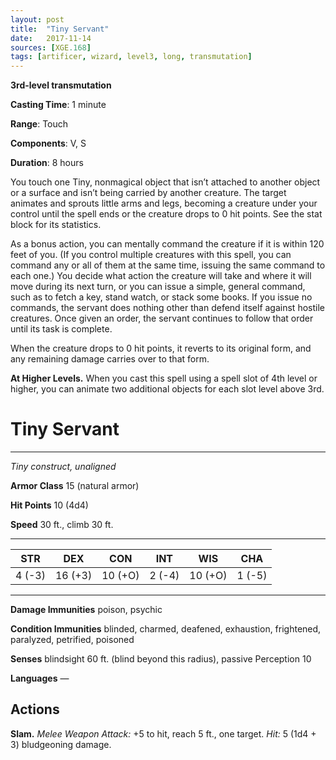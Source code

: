```yaml
---
layout: post
title:  "Tiny Servant"
date:   2017-11-14
sources: [XGE.168]
tags: [artificer, wizard, level3, long, transmutation]
---
```


**3rd-level transmutation**

**Casting Time**: 1 minute

**Range**: Touch

**Components**: V, S

**Duration**: 8 hours

You touch one Tiny, nonmagical object that isn’t attached to another object or a surface and isn’t being carried by another creature. The target animates and sprouts little arms and legs, becoming a creature under your control until the spell ends or the creature drops to 0 hit points. See the stat block for its statistics.

As a bonus action, you can mentally command the creature if it is within 120 feet of you. (If you control multiple creatures with this spell, you can command any or all of them at the same time, issuing the same command to each one.) You decide what action the creature will take and where it will move during its next turn, or you can issue a simple, general command, such as to fetch a key, stand watch, or stack some books. If you issue no commands, the servant does nothing other than defend itself against hostile creatures. Once given an order, the servant continues to follow that order until its task is complete.

When the creature drops to 0 hit points, it reverts to its original form, and any remaining damage carries over to that form.

**At Higher Levels.** When you cast this spell using a spell slot of 4th level or higher, you can animate two additional objects for each slot level above 3rd.

# Tiny Servant
---
*Tiny construct, unaligned*

**Armor Class** 15 (natural armor)

**Hit Points** 10 (4d4)

**Speed** 30 ft., climb 30 ft.

---

|STR   | DEX   | CON   |INT   |WIS    |CHA   |
|:----:|:-----:|:-----:|:----:|:-----:|:----:|
|4 (-3)|16 (+3)|10 (+O)|2 (-4)|10 (+O)|1 (-5)|

---
**Damage Immunities** poison, psychic

**Condition Immunities** blinded, charmed, deafened, exhaustion, frightened, paralyzed, petrified, poisoned

**Senses** blindsight 60 ft. (blind beyond this radius), passive Perception 10

**Languages** —

## Actions

**Slam.** *Melee Weapon Attack:* +5 to hit, reach 5 ft., one target.
*Hit:* 5 (1d4 + 3) bludgeoning damage.
